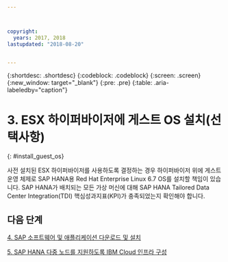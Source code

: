 ```yaml
---



copyright:
  years: 2017, 2018
lastupdated: "2018-08-20"


---
```


{:shortdesc: .shortdesc}
{:codeblock: .codeblock}
{:screen: .screen}
{:new_window: target="_blank"}
{:pre: .pre}
{:table: .aria-labeledby="caption"}

# 3. ESX 하이퍼바이저에 게스트 OS 설치(선택사항)
{: #install_guest_os}

사전 설치된 ESX 하이퍼바이저를 사용하도록 결정하는 경우 하이퍼바이저 위에 게스트 운영 체제로 SAP HANA용 Red Hat Enterprise Linux 6.7 OS를 설치할 책임이 있습니다. SAP HANA가 배치되는 모든 가상 머신에 대해 SAP HANA Tailored Data Center Integration(TDI) 핵심성과지표(KPI)가 충족되었는지 확인해야 합니다.

## 다음 단계

  [4. SAP 소프트웨어 및 애플리케이션 다운로드 및 설치](/docs/infrastructure/sap-hana/hana-installing-SAP-landscape.html)

  [5. SAP HANA 다중 노드를 지원하도록 IBM Cloud 인프라 구성](/docs/infrastructure/sap-hana/hana-multi-node.html)
